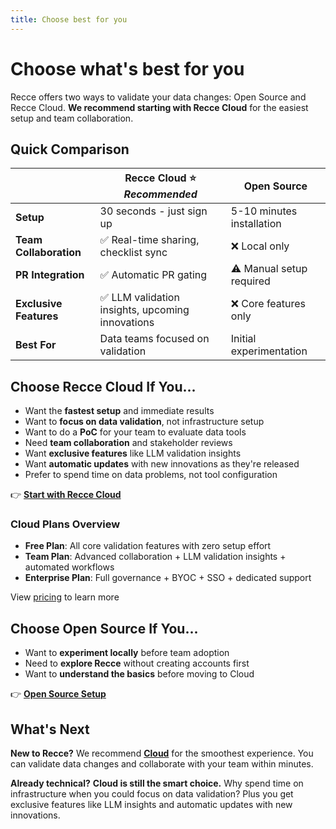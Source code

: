 ```yaml
---
title: Choose best for you
---
```


# Choose what's best for you

Recce offers two ways to validate your data changes: Open Source and Recce Cloud. **We recommend starting with Recce Cloud** for the easiest setup and team collaboration.

## Quick Comparison

| | **Recce Cloud** ⭐ *Recommended* | **Open Source** |
|---|---|---|
| **Setup** | 30 seconds - just sign up | 5-10 minutes installation |
| **Team Collaboration** | ✅ Real-time sharing, checklist sync | ❌ Local only |
| **PR Integration** | ✅ Automatic PR gating | ⚠️ Manual setup required |
| **Exclusive Features** | ✅ LLM validation insights, upcoming innovations | ❌ Core features only |
| **Best For** | Data teams focused on validation | Initial experimentation |

## Choose Recce Cloud If You...

- Want the **fastest setup** and immediate results
- Want to **focus on data validation**, not infrastructure setup
- Want to do a **PoC** for your team to evaluate data tools
- Need **team collaboration** and stakeholder reviews
- Want **exclusive features** like LLM validation insights
- Want **automatic updates** with new innovations as they're released
- Prefer to spend time on data problems, not tool configuration

👉 **[Start with Recce Cloud](start-free-with-cloud.md)**

### Cloud Plans Overview

- **Free Plan**: All core validation features with zero setup effort
- **Team Plan**: Advanced collaboration + LLM validation insights + automated workflows  
- **Enterprise Plan**: Full governance + BYOC + SSO + dedicated support

View [pricing](https://reccehq.com/pricing) to learn more

## Choose Open Source If You...

- Want to **experiment locally** before team adoption
- Need to **explore Recce** without creating accounts first
- Want to **understand the basics** before moving to Cloud

👉 **[Open Source Setup](installation.md)**


## What's Next

**New to Recce?** We recommend **[Cloud](start-free-with-cloud.md)** for the smoothest experience. You can validate data changes and collaborate with your team within minutes.

**Already technical?** **Cloud is still the smart choice.** Why spend time on infrastructure when you could focus on data validation? Plus you get exclusive features like LLM insights and automatic updates with new innovations.